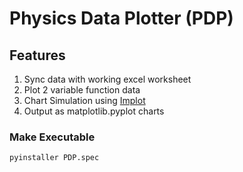 # Physics Data Plotter (PDP)

## Features

1. Sync data with working excel worksheet
2. Plot 2 variable function data
3. Chart Simulation using [Implot](https://github.com/epezent/implot)
4. Output as matplotlib.pyplot charts

### Make Executable

```bash
pyinstaller PDP.spec
```
